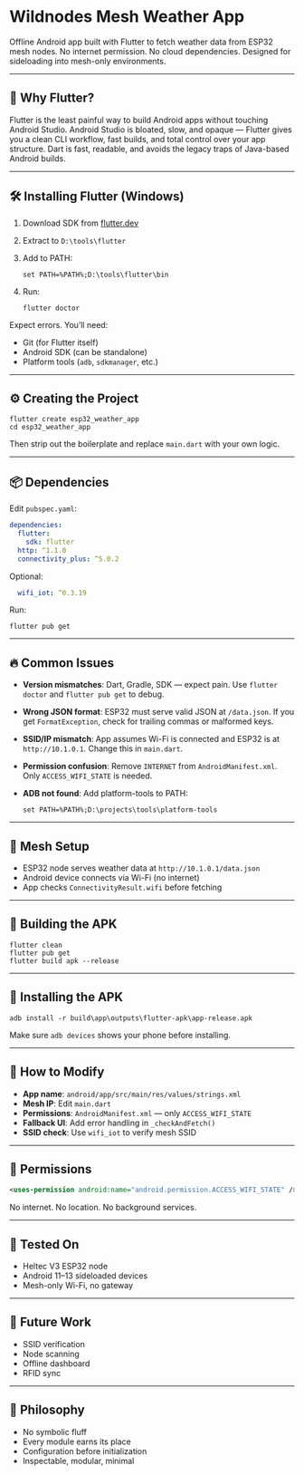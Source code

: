 # Wildnodes Mesh Weather App

Offline Android app built with Flutter to fetch weather data from ESP32 mesh nodes. No internet permission. No cloud dependencies. Designed for sideloading into mesh-only environments.

---

## 🚀 Why Flutter?

Flutter is the least painful way to build Android apps without touching Android Studio. Android Studio is bloated, slow, and opaque — Flutter gives you a clean CLI workflow, fast builds, and total control over your app structure. Dart is fast, readable, and avoids the legacy traps of Java-based Android builds.

---

## 🛠 Installing Flutter (Windows)

1. Download SDK from [flutter.dev](https://flutter.dev/docs/get-started/install)
2. Extract to `D:\tools\flutter`
3. Add to PATH:

    ```
    set PATH=%PATH%;D:\tools\flutter\bin
    ```

4. Run:

    ```
    flutter doctor
    ```

Expect errors. You’ll need:

- Git (for Flutter itself)
- Android SDK (can be standalone)
- Platform tools (`adb`, `sdkmanager`, etc.)

---

## ⚙️ Creating the Project

```
flutter create esp32_weather_app
cd esp32_weather_app
```

Then strip out the boilerplate and replace `main.dart` with your own logic.

---

## 📦 Dependencies

Edit `pubspec.yaml`:

```yaml
dependencies:
  flutter:
    sdk: flutter
  http: ^1.1.0
  connectivity_plus: ^5.0.2
```

Optional:

```yaml
  wifi_iot: ^0.3.19
```

Run:

```
flutter pub get
```

---

## 🔥 Common Issues

- **Version mismatches**: Dart, Gradle, SDK — expect pain. Use `flutter doctor` and `flutter pub get` to debug.
- **Wrong JSON format**: ESP32 must serve valid JSON at `/data.json`. If you get `FormatException`, check for trailing commas or malformed keys.
- **SSID/IP mismatch**: App assumes Wi-Fi is connected and ESP32 is at `http://10.1.0.1`. Change this in `main.dart`.
- **Permission confusion**: Remove `INTERNET` from `AndroidManifest.xml`. Only `ACCESS_WIFI_STATE` is needed.
- **ADB not found**: Add platform-tools to PATH:

    ```
    set PATH=%PATH%;D:\projects\tools\platform-tools
    ```

---

## 📡 Mesh Setup

- ESP32 node serves weather data at `http://10.1.0.1/data.json`
- Android device connects via Wi-Fi (no internet)
- App checks `ConnectivityResult.wifi` before fetching

---

## 🧱 Building the APK

```
flutter clean
flutter pub get
flutter build apk --release
```

---

## 📲 Installing the APK

```
adb install -r build\app\outputs\flutter-apk\app-release.apk
```

Make sure `adb devices` shows your phone before installing.

---

## 🧠 How to Modify

- **App name**: `android/app/src/main/res/values/strings.xml`
- **Mesh IP**: Edit `main.dart`
- **Permissions**: `AndroidManifest.xml` — only `ACCESS_WIFI_STATE`
- **Fallback UI**: Add error handling in `_checkAndFetch()`
- **SSID check**: Use `wifi_iot` to verify mesh SSID

---

## 🔐 Permissions

```xml
<uses-permission android:name="android.permission.ACCESS_WIFI_STATE" />
```

No internet. No location. No background services.

---

## 🧪 Tested On

- Heltec V3 ESP32 node
- Android 11–13 sideloaded devices
- Mesh-only Wi-Fi, no gateway

---

## 🧭 Future Work

- SSID verification
- Node scanning
- Offline dashboard
- RFID sync

---

## 🧼 Philosophy

- No symbolic fluff
- Every module earns its place
- Configuration before initialization
- Inspectable, modular, minimal
